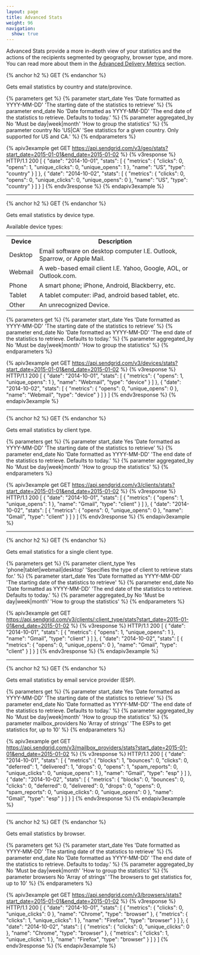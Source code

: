 ```yaml
---
layout: page
title: Advanced Stats
weight: 96
navigation:
  show: true
---
```


Advanced Stats provide a more in-depth view of your statistics and the actions of the recipients segmented by geography, browser type, and more. You can read more about them in the [Advanced Delivery Metrics]({{root_url}}/User_Guide/Delivery_Metrics/advanced_statistics.html) section.

{% anchor h2 %}
GET
{% endanchor %}

Gets email statistics by country and state/province.

{% parameters get %}
 {% parameter start_date Yes 'Date formatted as YYYY-MM-DD' 'The starting date of the statistics to retrieve' %}
 {% parameter end_date No 'Date formatted as YYYY-MM-DD' 'The end date of the statistics to retrieve. Defaults to today.' %}
 {% parameter aggregated_by No 'Must be day|week|month' 'How to group the statistics' %}
 {% parameter country No 'US|CA' 'See statistics for a given country. Only supported for US and CA.' %}
{% endparameters %}

{% apiv3example get GET https://api.sendgrid.com/v3/geo/stats?start_date=2015-01-01&end_date=2015-01-02 %}
{% v3response %}
HTTP/1.1 200
[
  {
    "date": "2014-10-01",
    "stats": [
      {
        "metrics": {
          "clicks": 0,
          "opens": 1,
          "unique_clicks": 0,
          "unique_opens": 1
        },
        "name": "US",
        "type": "country"
      }
    ]
  },
  {
    "date": "2014-10-02",
    "stats": [
      {
        "metrics": {
          "clicks": 0,
          "opens": 0,
          "unique_clicks": 0,
          "unique_opens": 0
        },
        "name": "US",
        "type": "country"
      }
    ]
  }
]
{% endv3response %}
{% endapiv3example %}

* * * * *

{% anchor h2 %}
GET
{% endanchor %}

Gets email statistics by device type.

Available device types:

<table class="table table-striped">
  <tr>
    <th>Device</th>
    <th>Description</th>
  </tr>
  <tr>
    <td>Desktop</td>
    <td>Email software on desktop computer I.E. Outlook, Sparrow, or
      Apple Mail.</td>
  </tr>
  <tr>
    <td>Webmail</td>
    <td>A web-based email client I.E. Yahoo, Google, AOL, or
      Outlook.com.</td>
  </tr>
  <tr>
    <td>Phone</td>
    <td>A smart phone; iPhone, Android, Blackberry, etc.</td>
  </tr>
  <tr>
    <td>Tablet</td>
    <td>A tablet computer: iPad, android based tablet, etc.</td>
  </tr>
  <tr>
    <td>Other</td>
    <td>An unrecognized Device.</td>
  </tr>
</table>

{% parameters get %}
 {% parameter start_date Yes 'Date formatted as YYYY-MM-DD' 'The starting date of the statistics to retrieve' %}
 {% parameter end_date No 'Date formatted as YYYY-MM-DD' 'The end date of the statistics to retrieve. Defaults to today.' %}
 {% parameter aggregated_by No 'Must be day|week|month' 'How to group the statistics' %}
{% endparameters %}

{% apiv3example get GET https://api.sendgrid.com/v3/devices/stats?start_date=2015-01-01&end_date=2015-01-02 %}
{% v3response %}
HTTP/1.1 200
[
  {
    "date": "2014-10-01",
    "stats": [
      {
        "metrics": {
          "opens": 1,
          "unique_opens": 1
        },
        "name": "Webmail",
        "type": "device"
      }
    ]
  },
  {
    "date": "2014-10-02",
    "stats": [
      {
        "metrics": {
          "opens": 0,
          "unique_opens": 0
        },
        "name": "Webmail",
        "type": "device"
      }
    ]
  }
]
{% endv3response %}
{% endapiv3example %}

* * * * *

{% anchor h2 %}
GET
{% endanchor %}

Gets email statistics by client type.

{% parameters get %}
 {% parameter start_date Yes 'Date formatted as YYYY-MM-DD' 'The starting date of the statistics to retrieve' %}
 {% parameter end_date No 'Date formatted as YYYY-MM-DD' 'The end date of the statistics to retrieve. Defaults to today.' %}
 {% parameter aggregated_by No 'Must be day|week|month' 'How to group the statistics' %}
{% endparameters %}

{% apiv3example get GET https://api.sendgrid.com/v3/clients/stats?start_date=2015-01-01&end_date=2015-01-02 %}
{% v3response %}
HTTP/1.1 200
[
  {
    "date": "2014-10-01",
    "stats": [
      {
        "metrics": {
          "opens": 1,
          "unique_opens": 1
        },
        "name": "Gmail",
        "type": "client"
      }
    ]
  },
  {
    "date": "2014-10-02",
    "stats": [
      {
        "metrics": {
          "opens": 0,
          "unique_opens": 0
        },
        "name": "Gmail",
        "type": "client"
      }
    ]
  }
]
{% endv3response %}
{% endapiv3example %}

* * * * *

{% anchor h2 %}
GET
{% endanchor %}

Gets email statistics for a single client type.

{% parameters get %}
 {% parameter client_type Yes 'phone|tablet|webmail|desktop' 'Specifies the type of client to retrieve stats for.' %}
 {% parameter start_date Yes 'Date formatted as YYYY-MM-DD' 'The starting date of the statistics to retrieve' %}
 {% parameter end_date No 'Date formatted as YYYY-MM-DD' 'The end date of the statistics to retrieve. Defaults to today.' %}
 {% parameter aggregated_by No 'Must be day|week|month' 'How to group the statistics' %}
{% endparameters %}

{% apiv3example get GET https://api.sendgrid.com/v3/clients/:client_type/stats?start_date=2015-01-01&end_date=2015-01-02 %}
{% v3response %}
HTTP/1.1 200
[
  {
    "date": "2014-10-01",
    "stats": [
      {
        "metrics": {
          "opens": 1,
          "unique_opens": 1
        },
        "name": "Gmail",
        "type": "client"
      }
    ]
  },
  {
    "date": "2014-10-02",
    "stats": [
      {
        "metrics": {
          "opens": 0,
          "unique_opens": 0
        },
        "name": "Gmail",
        "type": "client"
      }
    ]
  }
]
{% endv3response %}
{% endapiv3example %}

* * * * *

{% anchor h2 %}
GET
{% endanchor %}

Gets email statistics by email service provider (ESP).

{% parameters get %}
 {% parameter start_date Yes 'Date formatted as YYYY-MM-DD' 'The starting date of the statistics to retrieve' %}
 {% parameter end_date No 'Date formatted as YYYY-MM-DD' 'The end date of the statistics to retrieve. Defaults to today.' %}
 {% parameter aggregated_by No 'Must be day|week|month' 'How to group the statistics' %}
 {% parameter mailbox_providers No 'Array of strings' 'The ESPs to get statistics for, up to 10' %}
{% endparameters %}

{% apiv3example get GET https://api.sendgrid.com/v3/mailbox_providers/stats?start_date=2015-01-01&end_date=2015-01-02 %}
{% v3response %}
HTTP/1.1 200
[
  {
    "date": "2014-10-01",
    "stats": [
      {
        "metrics": {
          "blocks": 1,
          "bounces": 0,
          "clicks": 0,
          "deferred": 1,
          "delivered": 1,
          "drops": 0,
          "opens": 1,
          "spam_reports": 0,
          "unique_clicks": 0,
          "unique_opens": 1
        },
        "name": "Gmail",
        "type": "esp"
      }
    ]
  },
  {
    "date": "2014-10-02",
    "stats": [
      {
        "metrics": {
          "blocks": 0,
          "bounces": 0,
          "clicks": 0,
          "deferred": 0,
          "delivered": 0,
          "drops": 0,
          "opens": 0,
          "spam_reports": 0,
          "unique_clicks": 0,
          "unique_opens": 0
        },
        "name": "Gmail",
        "type": "esp"
      }
    ]
  }
]
{% endv3response %}
{% endapiv3example %}

* * * * *

{% anchor h2 %}
GET
{% endanchor %}

Gets email statistics by browser.

{% parameters get %}
 {% parameter start_date Yes 'Date formatted as YYYY-MM-DD' 'The starting date of the statistics to retrieve' %}
 {% parameter end_date No 'Date formatted as YYYY-MM-DD' 'The end date of the statistics to retrieve. Defaults to today.' %}
 {% parameter aggregated_by No 'Must be day|week|month' 'How to group the statistics' %}
 {% parameter browsers No 'Array of strings' 'The browsers to get statistics for, up to 10' %}
{% endparameters %}

{% apiv3example get GET https://api.sendgrid.com/v3/browsers/stats?start_date=2015-01-01&end_date=2015-01-02 %}
{% v3response %}
HTTP/1.1 200
[
  {
    "date": "2014-10-01",
    "stats": [
      {
        "metrics": {
          "clicks": 0,
          "unique_clicks": 0
        },
        "name": "Chrome",
        "type": "browser"
      },
      {
        "metrics": {
          "clicks": 1,
          "unique_clicks": 1
        },
        "name": "Firefox",
        "type": "browser"
      }
    ]
  },
  {
    "date": "2014-10-02",
    "stats": [
      {
        "metrics": {
          "clicks": 0,
          "unique_clicks": 0
        },
        "name": "Chrome",
        "type": "browser"
      },
      {
        "metrics": {
          "clicks": 1,
          "unique_clicks": 1
        },
        "name": "Firefox",
        "type": "browser"
      }
    ]
  }
]
{% endv3response %}
{% endapiv3example %}
